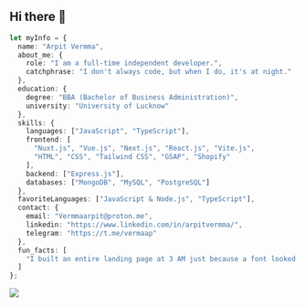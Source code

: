 ## Hi there 👋

```ts
let myInfo = {
  name: "Arpit Vermma",
  about_me: {
    role: "I am a full-time independent developer.",
    catchphrase: "I don't always code, but when I do, it's at night."
  },
  education: {
    degree: "BBA (Bachelor of Business Administration)",
    university: "University of Lucknow"
  },
  skills: {
    languages: ["JavaScript", "TypeScript"],
    frontend: [
      "Nuxt.js", "Vue.js", "Next.js", "React.js", "Vite.js",
      "HTML", "CSS", "Tailwind CSS", "GSAP", "Shopify"
    ],
    backend: ["Express.js"],
    databases: ["MongoDB", "MySQL", "PostgreSQL"]
  },
  favoriteLanguages: ["JavaScript & Node.js", "TypeScript"],
  contact: {
    email: "Vermmaarpit@proton.me",
    linkedin: "https://www.linkedin.com/in/arpitvermma/",
    telegram: "https://t.me/vermaap"
  },
  fun_facts: [
    "I built an entire landing page at 3 AM just because a font looked 'off'—design OCD is real!"
  ]
};
```





<!--
**Vermaarp/Vermaarp** is a ✨ _special_ ✨ repository because its `README.md` (this file) appears on your GitHub profile.

Here are some ideas to get you started:

- 🔭 I’m currently working on ...
- 🌱 I’m currently learning ...
- 👯 I’m looking to collaborate on ...
- 🤔 I’m looking for help with ...
- 💬 Ask me about ...
- 📫 How to reach me: ...
- 😄 Pronouns: ...
- ⚡ Fun fact: ...
-->


[![](https://visitcount.itsvg.in/api?id=vermaarp&label=Profile%20Views&icon=0&pretty=false)](https://visitcount.itsvg.in)
